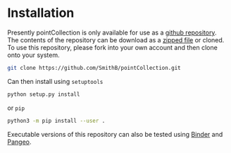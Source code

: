 Installation
============

Presently pointCollection is only available for use as a [github repository](https://github.com/SmithB/pointCollection).
The contents of the repository can be download as a [zipped file](https://github.com/SmithB/pointCollection/archive/master.zip)  or cloned.
To use this repository, please fork into your own account and then clone onto your system.  
```bash
git clone https://github.com/SmithB/pointCollection.git
```
Can then install using `setuptools`
```bash
python setup.py install
```
or `pip`
```bash
python3 -m pip install --user .
```
Executable versions of this repository can also be tested using [Binder](https://mybinder.org/v2/gh/SmithB/pointCollection/master) and [Pangeo](https://binder.pangeo.io/v2/gh/SmithB/pointCollection/master).
